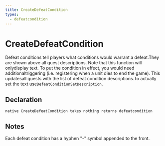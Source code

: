 ```yaml
---
title: CreateDefeatCondition
types:
  - defeatcondition
---
```


# CreateDefeatCondition
Defeat conditions tell players what conditions would warrant a defeat.They are shown above all quest descriptions. Note that this function will onlydisplay text. To put the condition in effect, you would need additionaltriggering (i.e. registering when a unit dies to end the game). This updatesall quests with the list of defeat condition descriptions.To actually set the text use`DefeatConditionSetDescription`.

## Declaration

```jass
native CreateDefeatCondition takes nothing returns defeatcondition
```

## Notes 
Each defeat condition has a hyphen "-" symbol appended to the front.
